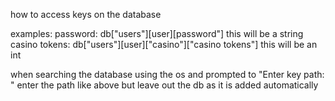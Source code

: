 how to access keys on the database

examples:
password: db["users"][user][password"] this will be a string
casino tokens: db["users"][user]["casino"]["casino tokens"] this will be an int

when searching the database using the os and prompted to "Enter key path: " enter the path like above but leave out the db as it is added automatically
